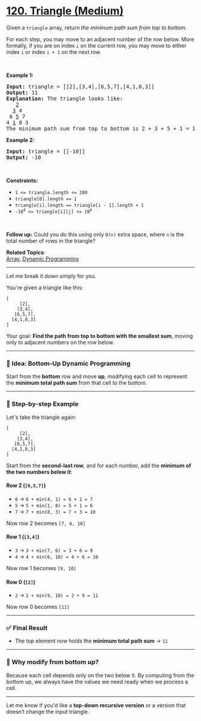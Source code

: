 # [120. Triangle (Medium)](https://leetcode.com/problems/triangle/)

<p>Given a <code>triangle</code> array, return <em>the minimum path sum from top to bottom</em>.</p>

<p>For each step, you may move to an adjacent number of the row below. More formally, if you are on index <code>i</code> on the current row, you may move to either index <code>i</code> or index <code>i + 1</code> on the next row.</p>

<p>&nbsp;</p>
<p><strong>Example 1:</strong></p>

<pre><strong>Input:</strong> triangle = [[2],[3,4],[6,5,7],[4,1,8,3]]
<strong>Output:</strong> 11
<strong>Explanation:</strong> The triangle looks like:
   <u>2</u>
  <u>3</u> 4
 6 <u>5</u> 7
4 <u>1</u> 8 3
The minimum path sum from top to bottom is 2 + 3 + 5 + 1 = 11 (underlined above).
</pre>

<p><strong>Example 2:</strong></p>

<pre><strong>Input:</strong> triangle = [[-10]]
<strong>Output:</strong> -10
</pre>

<p>&nbsp;</p>
<p><strong>Constraints:</strong></p>

<ul>
	<li><code>1 &lt;= triangle.length &lt;= 200</code></li>
	<li><code>triangle[0].length == 1</code></li>
	<li><code>triangle[i].length == triangle[i - 1].length + 1</code></li>
	<li><code>-10<sup>4</sup> &lt;= triangle[i][j] &lt;= 10<sup>4</sup></code></li>
</ul>

<p>&nbsp;</p>
<strong>Follow up:</strong> Could you&nbsp;do this using only <code>O(n)</code> extra space, where <code>n</code> is the total number of rows in the triangle?

**Related Topics**:  
[Array](https://leetcode.com/tag/array/), [Dynamic Programming](https://leetcode.com/tag/dynamic-programming/)

---

Let me break it down simply for you.

You're given a triangle like this:

```
[
     [2],
    [3,4],
   [6,5,7],
  [4,1,8,3]
]
```

Your goal: **Find the path from top to bottom with the smallest sum**, moving only to adjacent numbers on the row below.

---

### 🔁 Idea: Bottom-Up Dynamic Programming

Start from the **bottom** row and move **up**, modifying each cell to represent the **minimum total path sum** from that cell to the bottom.

---

### 🧠 Step-by-step Example

Let's take the triangle again:

```
[
     [2],
    [3,4],
   [6,5,7],
  [4,1,8,3]
]
```

Start from the **second-last row**, and for each number, add the **minimum of the two numbers below it**:

#### Row 2 (`[6,5,7]`)

- `6` → `6 + min(4, 1) = 6 + 1 = 7`
- `5` → `5 + min(1, 8) = 5 + 1 = 6`
- `7` → `7 + min(8, 3) = 7 + 3 = 10`

Now row 2 becomes `[7, 6, 10]`

#### Row 1 (`[3,4]`)

- `3` → `3 + min(7, 6) = 3 + 6 = 9`
- `4` → `4 + min(6, 10) = 4 + 6 = 10`

Now row 1 becomes `[9, 10]`

#### Row 0 (`[2]`)

- `2` → `2 + min(9, 10) = 2 + 9 = 11`

Now row 0 becomes `[11]`

---

### ✅ Final Result

- The top element now holds the **minimum total path sum** → `11`

---

### 🔄 Why modify from bottom up?

Because each cell depends only on the two below it. By computing from the bottom up, we always have the values we need ready when we process a cell.

---

Let me know if you'd like a **top-down recursive version** or a version that doesn’t change the input triangle.
